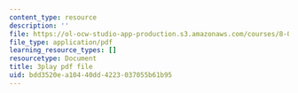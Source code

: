 ```yaml
---
content_type: resource
description: ''
file: https://ol-ocw-studio-app-production.s3.amazonaws.com/courses/8-01sc-classical-mechanics-fall-2016/bdd3520ea10440dd4223037055b61b95_nCDOa63Jd6M.pdf
file_type: application/pdf
learning_resource_types: []
resourcetype: Document
title: 3play pdf file
uid: bdd3520e-a104-40dd-4223-037055b61b95
---
```

